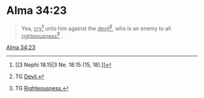 # Alma 34:23

> Yea, <u>cry</u>[^a] unto him against the <u>devil</u>[^b], who is an enemy to all <u>righteousness</u>[^c] .

[Alma 34:23](https://www.churchofjesuschrist.org/study/scriptures/bofm/alma/34?lang=eng&id=p23#p23)


[^a]: [[3 Nephi 18.15|3 Ne. 18:15 (15, 18).]]
[^b]: TG [Devil.](https://www.churchofjesuschrist.org/study/scriptures/tg/devil?lang=eng)
[^c]: TG [Righteousness.](https://www.churchofjesuschrist.org/study/scriptures/tg/righteousness?lang=eng)
